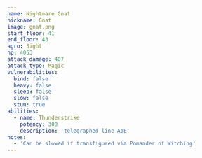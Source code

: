 ```yaml
---
name: Nightmare Gnat
nickname: Gnat
image: gnat.png
start_floor: 41
end_floor: 43
agro: Sight
hp: 4053
attack_damage: 407
attack_type: Magic
vulnerabilities:
  bind: false
  heavy: false
  sleep: false
  slow: false
  stun: true
abilities:
  - name: Thunderstrike
    potency: 300
    description: 'telegraphed line AoE'
notes:
  - 'Can be slowed if transfigured via Pomander of Witching'
---
```

